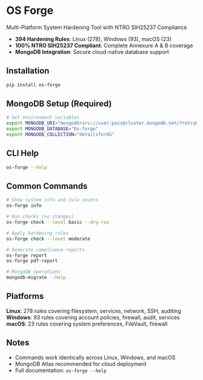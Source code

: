 OS Forge
========

Multi-Platform System Hardening Tool with NTRO SIH25237 Compliance
- **394 Hardening Rules**: Linux (278), Windows (93), macOS (23)
- **100% NTRO SIH25237 Compliant**: Complete Annexure A & B coverage
- **MongoDB Integration**: Secure cloud-native database support

Installation
------------

```bash
pip install os-forge
```

MongoDB Setup (Required)
------------------------

```bash
# Set environment variables
export MONGODB_URI="mongodb+srv://user:pass@cluster.mongodb.net/?retryWrites=true&w=majority"
export MONGODB_DATABASE="Os-forge"
export MONGODB_COLLECTION="detailsforOS"
```

CLI Help
--------

```bash
os-forge --help
```

Common Commands
---------------

```bash
# Show system info and rule counts
os-forge info

# Run checks (no changes)
os-forge check --level basic --dry-run

# Apply hardening rules
os-forge check --level moderate

# Generate compliance reports
os-forge report
os-forge pdf-report

# MongoDB operations
mongodb-migrate --help
```

Platforms
---------

**Linux**: 278 rules covering filesystem, services, network, SSH, auditing
**Windows**: 93 rules covering account policies, firewall, audit, services  
**macOS**: 23 rules covering system preferences, FileVault, firewall

Notes
-----

- Commands work identically across Linux, Windows, and macOS
- MongoDB Atlas recommended for cloud deployment
- Full documentation: `os-forge --help`
